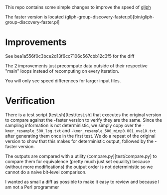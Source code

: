 This repo contains some simple changes to improve the speed of [gliph](https://github.com/immunoengineer/gliph)

The faster version is located (gliph-group-discovery-faster.pl)[bin/gliph-group-discovery-faster.pl]

# Improvements
See bea1a556f0c3bce2d13f6cc7106c567cbb12c3f5 for the diff

The 2 improvements just precompute data outside of their respective "main" loops instead of recomputing on every iteration.

You will only see speed differences for larger input files.

# Verification
There is a test script (test.sh)[test/test.sh] that executes the original version to compare against the -faster version to verify they are the same. Since the sampling information is not deterministic, we simply copy over the `-kmer_resample_500_log.txt` and `-kmer_resample_500_minp0.001_ove10.txt` after generating them once in the first test. We do a repeat of the original version to show that this makes for deterministic output, followed by the -faster version.

The outputs are compared with a utility (compare.py)[test/compare.py] to compare them for equivalence (pretty much just set equality) because (without more modifications) the output order is not deterministic so we cannot do a naive bit-level comparison.

I wanted as small a diff as possible to make it easy to review and because I am not a Perl programmer
